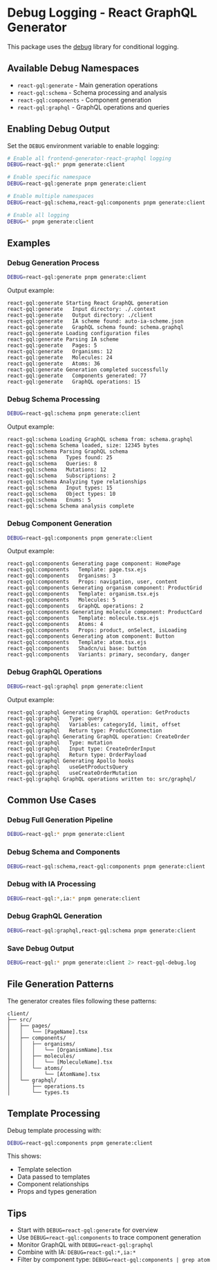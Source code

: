 # Debug Logging - React GraphQL Generator

This package uses the [debug](https://www.npmjs.com/package/debug) library for conditional logging.

## Available Debug Namespaces

- `react-gql:generate` - Main generation operations
- `react-gql:schema` - Schema processing and analysis
- `react-gql:components` - Component generation
- `react-gql:graphql` - GraphQL operations and queries

## Enabling Debug Output

Set the `DEBUG` environment variable to enable logging:

```bash
# Enable all frontend-generator-react-graphql logging
DEBUG=react-gql:* pnpm generate:client

# Enable specific namespace
DEBUG=react-gql:generate pnpm generate:client

# Enable multiple namespaces
DEBUG=react-gql:schema,react-gql:components pnpm generate:client

# Enable all logging
DEBUG=* pnpm generate:client
```

## Examples

### Debug Generation Process

```bash
DEBUG=react-gql:generate pnpm generate:client
```

Output example:

```
react-gql:generate Starting React GraphQL generation
react-gql:generate   Input directory: ./.context
react-gql:generate   Output directory: ./client
react-gql:generate   IA scheme found: auto-ia-scheme.json
react-gql:generate   GraphQL schema found: schema.graphql
react-gql:generate Loading configuration files
react-gql:generate Parsing IA scheme
react-gql:generate   Pages: 5
react-gql:generate   Organisms: 12
react-gql:generate   Molecules: 24
react-gql:generate   Atoms: 36
react-gql:generate Generation completed successfully
react-gql:generate   Components generated: 77
react-gql:generate   GraphQL operations: 15
```

### Debug Schema Processing

```bash
DEBUG=react-gql:schema pnpm generate:client
```

Output example:

```
react-gql:schema Loading GraphQL schema from: schema.graphql
react-gql:schema Schema loaded, size: 12345 bytes
react-gql:schema Parsing GraphQL schema
react-gql:schema   Types found: 25
react-gql:schema   Queries: 8
react-gql:schema   Mutations: 12
react-gql:schema   Subscriptions: 2
react-gql:schema Analyzing type relationships
react-gql:schema   Input types: 15
react-gql:schema   Object types: 10
react-gql:schema   Enums: 5
react-gql:schema Schema analysis complete
```

### Debug Component Generation

```bash
DEBUG=react-gql:components pnpm generate:client
```

Output example:

```
react-gql:components Generating page component: HomePage
react-gql:components   Template: page.tsx.ejs
react-gql:components   Organisms: 3
react-gql:components   Props: navigation, user, content
react-gql:components Generating organism component: ProductGrid
react-gql:components   Template: organism.tsx.ejs
react-gql:components   Molecules: 5
react-gql:components   GraphQL operations: 2
react-gql:components Generating molecule component: ProductCard
react-gql:components   Template: molecule.tsx.ejs
react-gql:components   Atoms: 4
react-gql:components   Props: product, onSelect, isLoading
react-gql:components Generating atom component: Button
react-gql:components   Template: atom.tsx.ejs
react-gql:components   Shadcn/ui base: button
react-gql:components   Variants: primary, secondary, danger
```

### Debug GraphQL Operations

```bash
DEBUG=react-gql:graphql pnpm generate:client
```

Output example:

```
react-gql:graphql Generating GraphQL operation: GetProducts
react-gql:graphql   Type: query
react-gql:graphql   Variables: categoryId, limit, offset
react-gql:graphql   Return type: ProductConnection
react-gql:graphql Generating GraphQL operation: CreateOrder
react-gql:graphql   Type: mutation
react-gql:graphql   Input type: CreateOrderInput
react-gql:graphql   Return type: OrderPayload
react-gql:graphql Generating Apollo hooks
react-gql:graphql   useGetProductsQuery
react-gql:graphql   useCreateOrderMutation
react-gql:graphql GraphQL operations written to: src/graphql/
```

## Common Use Cases

### Debug Full Generation Pipeline

```bash
DEBUG=react-gql:* pnpm generate:client
```

### Debug Schema and Components

```bash
DEBUG=react-gql:schema,react-gql:components pnpm generate:client
```

### Debug with IA Processing

```bash
DEBUG=react-gql:*,ia:* pnpm generate:client
```

### Debug GraphQL Generation

```bash
DEBUG=react-gql:graphql,react-gql:schema pnpm generate:client
```

### Save Debug Output

```bash
DEBUG=react-gql:* pnpm generate:client 2> react-gql-debug.log
```

## File Generation Patterns

The generator creates files following these patterns:

```
client/
├── src/
│   ├── pages/
│   │   └── [PageName].tsx
│   ├── components/
│   │   ├── organisms/
│   │   │   └── [OrganismName].tsx
│   │   ├── molecules/
│   │   │   └── [MoleculeName].tsx
│   │   └── atoms/
│   │       └── [AtomName].tsx
│   └── graphql/
│       ├── operations.ts
│       └── types.ts
```

## Template Processing

Debug template processing with:

```bash
DEBUG=react-gql:components pnpm generate:client
```

This shows:

- Template selection
- Data passed to templates
- Component relationships
- Props and types generation

## Tips

- Start with `DEBUG=react-gql:generate` for overview
- Use `DEBUG=react-gql:components` to trace component generation
- Monitor GraphQL with `DEBUG=react-gql:graphql`
- Combine with IA: `DEBUG=react-gql:*,ia:*`
- Filter by component type: `DEBUG=react-gql:components | grep atom`
